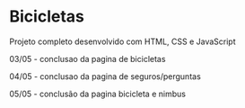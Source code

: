 # Bicicletas

Projeto completo desenvolvido com HTML, CSS e JavaScript


03/05 - conclusao da pagina de bicicletas

04/05 - conclusao da pagina de seguros/perguntas

05/05 - conclusão da pagina bicicleta e nimbus

